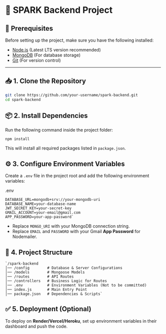 
# 🚀 SPARK Backend Project 

## 📌 Prerequisites  
Before setting up the project, make sure you have the following installed:  
- [Node.js](https://nodejs.org/) (Latest LTS version recommended)  
- [MongoDB](https://www.mongodb.com/) (For database storage)  
- [Git](https://git-scm.com/) (For version control)  

---

## 📥 1. Clone the Repository  
```sh
git clone https://github.com/your-username/spark-backend.git
cd spark-backend
```

## 📦 2. Install Dependencies

Run the following command inside the project folder:
```
npm install
```
This will install all required packages listed in `package.json`.

## ⚙️ 3. Configure Environment Variables

Create a `.env` file in the project root and add the following environment variables:

.env
```
DATABASE_URL=mongodb+srv://your-mongodb-uri
DATABASE_NAME=your-database-name
JWT_SECRET_KEY=your-secret-key
GMAIL_ACCOUNT=your-email@gmail.com
APP_PASSWORD=your-app-password` 
```

-   Replace `MONGO_URI` with your MongoDB connection string.
-   Replace `EMAIL` and `PASSWORD` with your Gmail **App Password** for Nodemailer.

## 📜 4. Project Structure

```
`/spark-backend
│── /config        # Database & Server Configurations
│── /models        # Mongoose Models
│── /routes        # API Routes
│── /controllers   # Business Logic for Routes
│── .env           # Environment Variables (Not to be committed)
│── index.js       # Main Entry Point
│── package.json   # Dependencies & Scripts` 
```

## ✅ 5. Deployment (Optional)

To deploy on **Render/Vercel/Heroku**, set up environment variables in their dashboard and push the code.